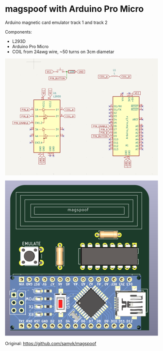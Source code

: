 # magspoof with Arduino Pro Micro
Arduino magnetic card emulator track 1 and track 2

Components:
- L293D
- Arduino Pro Micro
- COIL from 24awg wire, ~50 turns on 3cm diametar

![scheme](scheme.png)

![pcb](pcb.png)

Original: https://github.com/samyk/magspoof
